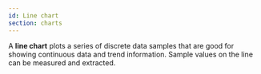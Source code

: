 ```yaml
---
id: Line chart
section: charts
---
```

A **line chart** plots a series of discrete data samples that are good for showing continuous data and trend information. Sample values on the line can be measured and extracted.
